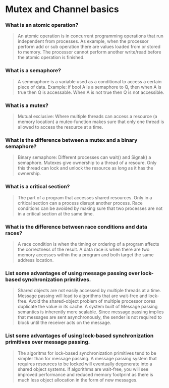 # Mutex and Channel basics

### What is an atomic operation?
> An atomic operation is in concurrent programming operations that run independent from processes. As example, when the processor perform add or sub operation there are values loaded from or stored to memory. The processor cannot perform another write/read before the atomic operation is finished.

### What is a semaphore?
> A semmaphore is a variable used as a conditional to access a certain piece of data. Example: if bool A is a semaphore to Q, then when A is true then Q is accessable. When A is not true then Q is not accessible.

### What is a mutex?
> Mutual exclusive: Where multiple threads can access a resource (a memory location) a mutex-function makes sure that only one thread is allowed to access the resource at a time.

### What is the difference between a mutex and a binary semaphore?
> Binary semaphore: Different processes can wait() and Signal() a semaphore. Mutexes give ownership to a thread of a resoure. Only this thread can lock and unlock the resource as long as it has the ownership.

### What is a critical section?
> The part of a program that accesses shared resources. Only in a critical section can a process disrupt another process. Race conditions can be avoided by making sure that two processes are not in a critical section at the same time.

### What is the difference between race conditions and data races?
 > A race condition is when the timing or ordering of a program affects the correctness of the result. A data race is when there are two memory accesses within the a program and both target the same address location.

### List some advantages of using message passing over lock-based synchronization primitives.
> Shared objects are not easily accessed by multiple threads at a time. Message passing will lead to algorithms that are wait-free and lock-free. Avoid the shared-object problem of multiple processor cores duplicate the value in its cache. A system built of Message passing semantics is inherently more scalable. Since message passing implies that messages are sent asynchronously, the sender is not required to block until the receiver acts on the message.

### List some advantages of using lock-based synchronization primitives over message passing.
> The algoritms for lock-based synchronization primitives tend to be simpler than for message passing.
A message passing system that requires resources to be locked will eventually degenerate into a shared object systems.
If algorithms are wait-free, you will see improved performance and reduced memory footprint as there is much less object allocation in the form of new messages.
